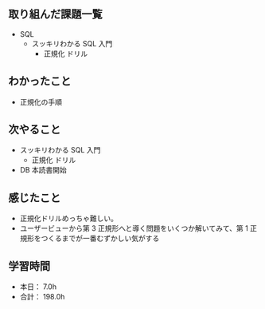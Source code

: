 ## 取り組んだ課題一覧

- SQL
  - スッキリわかる SQL 入門
    - 正規化 ドリル

## わかったこと

- 正規化の手順

## 次やること

- スッキリわかる SQL 入門
  - 正規化 ドリル
- DB 本読書開始

## 感じたこと

- 正規化ドリルめっちゃ難しい。
- ユーザービューから第 3 正規形へと導く問題をいくつか解いてみて、第 1 正規形をつくるまでが一番むずかしい気がする

## 学習時間

- 本日： 7.0h
- 合計： 198.0h

